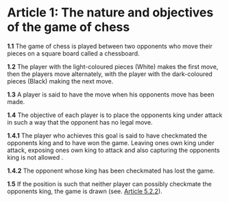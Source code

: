 Article 1: The nature and objectives of the game of chess
=========================================================

**1.1** The game of chess is played between two opponents who move their pieces on a square board called a chessboard.

**1.2** The player with the light-coloured pieces (White) makes the first move, then the players move alternately, with the player with the dark-coloured pieces (Black) making the next move.

**1.3** A player is said to have the move when his opponents move has been made.

**1.4** The objective of each player is to place the opponents king under attack in such a way that the opponent has no legal move.

**1.4.1** The player who achieves this goal is said to have checkmated the opponents king and to have won the game. Leaving ones own king under attack, exposing ones own king to attack and also capturing the opponents king is not allowed .

**1.4.2** The opponent whose king has been checkmated has lost the game.

**1.5** If the position is such that neither player can possibly checkmate the opponents king, the game is drawn (see. [Article 5.2.2](./article5)).